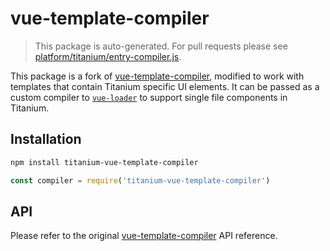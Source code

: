 # vue-template-compiler

> This package is auto-generated. For pull requests please see [platform/titanium/entry-compiler.js](https://github.com/appcelerator/titanium-vue/tree/master/platform/titanium/entry-compiler.js).

This package is a fork of [vue-template-compiler](https://github.com/vuejs/vue/tree/dev/packages/vue-template-compiler), modified to work with templates that contain Titanium specific UI elements. It can be passed as a custom compiler to [`vue-loader`](https://github.com/vuejs/vue-loader) to support single file components in Titanium.

## Installation

``` bash
npm install titanium-vue-template-compiler
```

``` js
const compiler = require('titanium-vue-template-compiler')
```

## API

Please refer to the original [vue-template-compiler](https://github.com/vuejs/vue/tree/dev/packages/vue-template-compiler) API reference.
